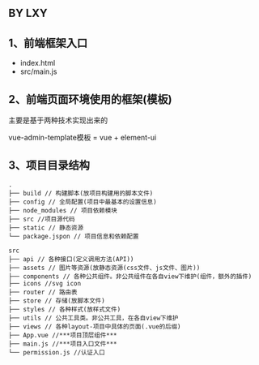 ## BY LXY

## 1、前端框架入口
- index.html
- src/main.js

## 2、前端页面环境使用的框架(模板)
主要是基于两种技术实现出来的

vue-admin-template模板 = vue + element-ui

## 3、项目目录结构
```text
. 
├── build // 构建脚本(放项目构建用的脚本文件)
├── config // 全局配置(项目中最基本的设置信息)
├── node_modules // 项目依赖模块
├── src //项目源代码
├── static // 静态资源
└── package.jspon // 项目信息和依赖配置
```

```text
src 
├── api // 各种接口(定义调用方法(API))
├── assets // 图片等资源(放静态资源(css文件、js文件、图片))
├── components // 各种公共组件。非公共组件在各自view下维护(组件，额外的插件)
├── icons //svg icon 
├── router // 路由表 
├── store // 存储(放脚本文件)
├── styles // 各种样式(放样式文件)
├── utils // 公共工具类。非公共工具，在各自view下维护 
├── views // 各种layout-项目中具体的页面(.vue的后缀)
├── App.vue //***项目顶层组件*** 
├── main.js //***项目入口文件***
└── permission.js //认证入口
```